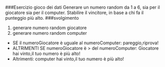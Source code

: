 ###Esercizio gioco dei dati
Generare un numero random da 1 a 6, sia per il giocatore sia per il computer.
Stabilire il vincitore, in base a chi fa il punteggio più alto.
###svolgimento 
1. generare numero random giocatore
2. generare numero random computer
* SE il numeroGiocatore è uguale al numeroComputer:
    pareggio,riprova!
* ALTRIMENTI SE numeroGiocatore è > del numeroComputer:
    Giocatore hai vinto,il tuo numero è più alto!
* Altrimenti:
    computer hai vinto,il tuo numero è più alto!